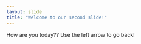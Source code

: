 ```yaml
---
layout: slide
title: "Welcome to our second slide!"
---
```

How are you today??
Use the left arrow to go back!
